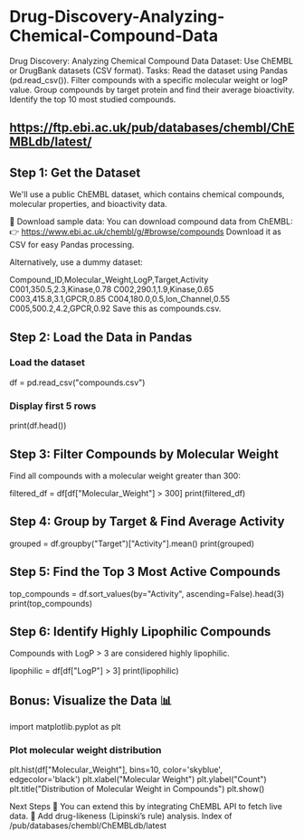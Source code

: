 # Drug-Discovery-Analyzing-Chemical-Compound-Data

Drug Discovery: Analyzing Chemical Compound Data
Dataset: Use ChEMBL or DrugBank datasets (CSV format).
Tasks:
Read the dataset using Pandas (pd.read_csv()).
Filter compounds with a specific molecular weight or logP value.
Group compounds by target protein and find their average bioactivity.
Identify the top 10 most studied compounds.

https://ftp.ebi.ac.uk/pub/databases/chembl/ChEMBLdb/latest/
-------------------------------------------------------------------------

## Step 1: Get the Dataset
We'll use a public ChEMBL dataset, which contains chemical compounds, molecular properties, and bioactivity data.

🔹 Download sample data:
You can download compound data from ChEMBL:
👉 https://www.ebi.ac.uk/chembl/g/#browse/compounds
Download it as CSV for easy Pandas processing.

Alternatively, use a dummy dataset:

Compound_ID,Molecular_Weight,LogP,Target,Activity
C001,350.5,2.3,Kinase,0.78
C002,290.1,1.9,Kinase,0.65
C003,415.8,3.1,GPCR,0.85
C004,180.0,0.5,Ion_Channel,0.55
C005,500.2,4.2,GPCR,0.92
Save this as compounds.csv.

## Step 2: Load the Data in Pandas

### Load the dataset
df = pd.read_csv("compounds.csv")

### Display first 5 rows
print(df.head())


## Step 3: Filter Compounds by Molecular Weight
Find all compounds with a molecular weight greater than 300:

filtered_df = df[df["Molecular_Weight"] > 300]
print(filtered_df)

## Step 4: Group by Target & Find Average Activity

grouped = df.groupby("Target")["Activity"].mean()
print(grouped)


## Step 5: Find the Top 3 Most Active Compounds
top_compounds = df.sort_values(by="Activity", ascending=False).head(3)
print(top_compounds)


## Step 6: Identify Highly Lipophilic Compounds
Compounds with LogP > 3 are considered highly lipophilic.

lipophilic = df[df["LogP"] > 3]
print(lipophilic)

## Bonus: Visualize the Data 📊

import matplotlib.pyplot as plt

### Plot molecular weight distribution
plt.hist(df["Molecular_Weight"], bins=10, color='skyblue', edgecolor='black')
plt.xlabel("Molecular Weight")
plt.ylabel("Count")
plt.title("Distribution of Molecular Weight in Compounds")
plt.show()

Next Steps
🔹 You can extend this by integrating ChEMBL API to fetch live data.
🔹 Add drug-likeness (Lipinski’s rule) analysis.
Index of /pub/databases/chembl/ChEMBLdb/latest

